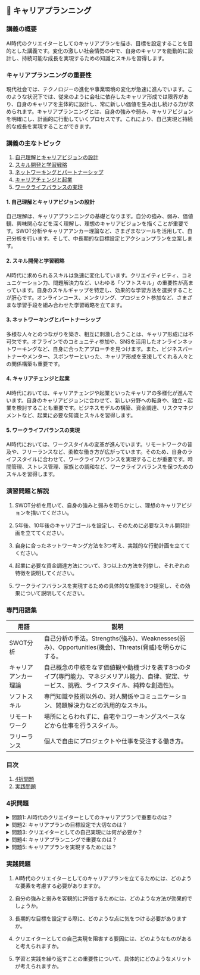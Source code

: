 ## 📝 キャリアプランニング

<a id="introduction"></a>
### 講義の概要
AI時代のクリエイターとしてのキャリアプランを描き、目標を設定することを目的とした講義です。変化の激しい社会情勢の中で、自身のキャリアを能動的に設計し、持続可能な成長を実現するための知識とスキルを習得します。

<a id="career-planning"></a>
### キャリアプランニングの重要性
現代社会では、テクノロジーの進化や事業環境の変化が急速に進んでいます。このような状況下では、従来のように会社に依存したキャリア形成では限界があり、自身のキャリアを主体的に設計し、常に新しい価値を生み出し続ける力が求められます。キャリアプランニングとは、自身の強みや弱み、キャリアビジョンを明確にし、計画的に行動していくプロセスです。これにより、自己実現と持続的な成長を実現することができます。

<a id="topics"></a>
### 講義の主なトピック

1. [自己理解とキャリアビジョンの設計](#self-understanding)
2. [スキル開発と学習戦略](#skill-development)
3. [ネットワーキングとパートナーシップ](#networking)
4. [キャリアチェンジと起業](#career-change-and-entrepreneurship)
5. [ワークライフバランスの実現](#work-life-balance)

<a id="self-understanding"></a>
#### 1. 自己理解とキャリアビジョンの設計
自己理解は、キャリアプランニングの基礎となります。自分の強み、弱み、価値観、興味関心などを深く理解し、理想のキャリアビジョンを描くことが重要です。SWOT分析やキャリアアンカー理論など、さまざまなツールを活用して、自己分析を行います。そして、中長期的な目標設定とアクションプランを立案します。

<a id="skill-development"></a>
#### 2. スキル開発と学習戦略
AI時代に求められるスキルは急速に変化しています。クリエイティビティ、コミュニケーション力、問題解決力など、いわゆる「ソフトスキル」の重要性が高まっています。自身のスキルギャップを特定し、効果的な学習方法を選択することが肝心です。オンラインコース、メンタリング、プロジェクト参加など、さまざまな学習手段を組み合わせた学習戦略を立てます。

<a id="networking"></a>
#### 3. ネットワーキングとパートナーシップ
多様な人々とのつながりを築き、相互に刺激し合うことは、キャリア形成には不可欠です。オフラインでのコミュニティ参加や、SNSを活用したオンラインネットワーキングなど、自身に合ったアプローチを見つけます。また、ビジネスパートナーやメンター、スポンサーといった、キャリア形成を支援してくれる人々との関係構築も重要です。

<a id="career-change-and-entrepreneurship"></a>
#### 4. キャリアチェンジと起業
AI時代においては、キャリアチェンジや起業といったキャリアの多様化が進んでいます。自身のキャリアビジョンに合わせて、新しい分野への転身や、独立・起業を検討することも重要です。ビジネスモデルの構築、資金調達、リスクマネジメントなど、起業に必要な知識とスキルを習得します。

<a id="work-life-balance"></a>
#### 5. ワークライフバランスの実現
AI時代においては、ワークスタイルの変革が進んでいます。リモートワークの普及や、フリーランスなど、柔軟な働き方が広がっています。そのため、自身のライフスタイルに合わせて、ワークライフバランスを実現することが重要です。時間管理、ストレス管理、家族との調和など、ワークライフバランスを保つためのスキルを習得します。

<a id="exercises"></a>
### 演習問題と解説

1. SWOT分析を用いて、自身の強みと弱みを明らかにし、理想のキャリアビジョンを描いてください。

2. 5年後、10年後のキャリアゴールを設定し、そのために必要なスキル開発計画を立ててください。

3. 自身に合ったネットワーキング方法を3つ考え、実践的な行動計画を立ててください。

4. 起業に必要な資金調達方法について、3つ以上の方法を列挙し、それぞれの特徴を説明してください。

5. ワークライフバランスを実現するための具体的な施策を3つ提案し、その効果について説明してください。

<a id="glossary"></a>
### 専門用語集

| 用語 | 説明 |
| --- | --- |
| SWOT分析 | 自己分析の手法。Strengths(強み)、Weaknesses(弱み)、Opportunities(機会)、Threats(脅威)を明らかにする。 |
| キャリアアンカー理論 | 自己概念の中核をなす価値観や動機づけを表す8つのタイプ(専門能力、マネジメリアル能力、自律、安定、サービス、挑戦、ライフスタイル、純粋な創造性)。 |
| ソフトスキル | 専門知識や技術以外の、対人関係やコミュニケーション、問題解決力などの汎用的なスキル。 |
| リモートワーク | 場所にとらわれずに、自宅やコワーキングスペースなどから仕事を行うスタイル。 |
| フリーランス | 個人で自由にプロジェクトや仕事を受注する働き方。 |## 📝 問題生成AI

<a id="introduction"></a>
### 目次
1. [4択問題](#multiple-choice-questions)
2. [実践問題](#practice-problems)

<a id="multiple-choice-questions"></a>
### 4択問題

<details>
<summary>問題1: AI時代のクリエイターとしてのキャリアプランで重要なのは？</summary>

- a. 趣味を仕事にする
- b. 高収入を目指す
- c. 自己実現を目指す
- d. 安定した職を見つける

<details>
<summary>回答と解説</summary>

回答: c. 自己実現を目指す

解説: 
"AI時代のクリエイターとしてのキャリアプランを描く"という講義の概要から、クリエイターとしての自己実現が重要であると言えます。安定収入や高収入も大切ですが、自分の可能性を最大限に発揮し、創造的な仕事を通して充実感を得ることが最も重要です。
</details>
</details>

<details>
<summary>問題2: キャリアプランの目標設定で大切なのは？</summary>

- a. 短期的な目標
- b. 長期的な目標
- c. 具体的な数値目標
- d. 上司に承認される目標

<details>
<summary>回答と解説</summary>

回答: b. 長期的な目標

解説:
"目標を設定する"という講義の概要から、長期的な視点でキャリアプランを描くことが重要であると言えます。短期的な目標も大切ですが、自分の理想とするキャリアを見据えた長期的な目標設定が、より意味のある行動につながります。具体的な数値目標も重要ですが、それ以上に自己実現につながる目標設定が重要です。
</details>
</details>

<details>
<summary>問題3: クリエイターとしての自己実現には何が必要か？</summary>

- a. 高い技術力
- b. 独創的なアイデア
- c. 豊かな感性
- d. 上記全てが必要

<details>
<summary>回答と解説</summary>

回答: d. 上記全てが必要

解説:
クリエイターとしての自己実現には、高い技術力、独創的なアイデア、豊かな感性といった要素が全て必要不可欠です。単一の要素だけでは、自己実現には至りません。これらの能力を組み合わせ、バランス良く発揮できるようにすることが重要です。
</details>
</details>

<details>
<summary>問題4: キャリアプランニングで重要なのは？</summary>

- a. 上司の意見を聞くこと
- b. 同僚と比較すること
- c. 自分の強みと弱みを認識すること
- d. 会社の方針に合わせること

<details>
<summary>回答と解説</summary>

回答: c. 自分の強みと弱みを認識すること

解説:
"AI時代のクリエイターとしてのキャリアプラン"を描くためには、自分自身の強みと弱みを正しく認識することが重要です。上司の意見や同僚との比較も参考にはなりますが、最終的には自分自身の能力を客観的に評価し、それに基づいて目標を設定する必要があります。会社の方針も考慮する必要はありますが、自己実現を最優先にするべきです。
</details>
</details>

<details>
<summary>問題5: キャリアプランを実現するためには？</summary>

- a. 学習と実践を繰り返すこと
- b. 上司に承認されること
- c. 同僚に協力してもらうこと
- d. 転職を検討すること

<details>
<summary>回答と解説</summary>

回答: a. 学習と実践を繰り返すこと

解説:
"AI時代のクリエイターとしてのキャリアプラン"を実現するためには、自己研鑽を続け、学習と実践を繰り返すことが重要です。上司や同僚の協力も得られれば好ましいですが、最終的には自分自身の努力が何よりも重要です。転職も選択肢の一つですが、自己実現のためには現在の環境で最大限の可能性を引き出すことが先決です。
</details>
</details>

<a id="practice-problems"></a>
### 実践問題

1. AI時代のクリエイターとしてのキャリアプランを立てるためには、どのような要素を考慮する必要がありますか。

2. 自分の強みと弱みを客観的に評価するためには、どのような方法が効果的でしょうか。

3. 長期的な目標を設定する際に、どのような点に気をつける必要がありますか。

4. クリエイターとしての自己実現を阻害する要因には、どのようなものがあると考えられますか。

5. 学習と実践を繰り返すことの重要性について、具体的にどのようなメリットが考えられますか。